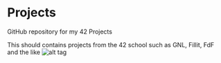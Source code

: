 # Projects
GitHub repository for my 42 Projects

This should contains projects from the 42 school such as GNL, Fillit, FdF and the like
![alt tag](https://cloud.githubusercontent.com/assets/17055316/24478388/ef12664c-14da-11e7-9db5-a78c8d2d4ae7.gif)
